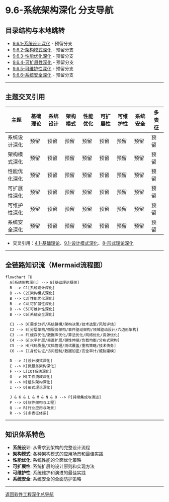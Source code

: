 # 9.6-系统架构深化 分支导航

## 目录结构与本地跳转
- [9.6.1-系统设计深化](9.6.1-系统设计深化.md) - 预留分支
- [9.6.2-架构模式深化](9.6.2-架构模式深化.md) - 预留分支
- [9.6.3-性能优化深化](9.6.3-性能优化深化.md) - 预留分支
- [9.6.4-可扩展性深化](9.6.4-可扩展性深化.md) - 预留分支
- [9.6.5-可维护性深化](9.6.5-可维护性深化.md) - 预留分支
- [9.6.6-系统安全深化](9.6.6-系统安全深化.md) - 预留分支

---

## 主题交叉引用
| 主题      | 基础理论 | 系统设计 | 架构模式 | 性能优化 | 可扩展性 | 可维护性 | 系统安全 | 多表征 |
|-----------|----------|----------|----------|----------|----------|----------|----------|--------|
| 系统设计深化| 预留     | 预留     | 预留     | 预留     | 预留     | 预留     | 预留     | 预留   |
| 架构模式深化| 预留     | 预留     | 预留     | 预留     | 预留     | 预留     | 预留     | 预留   |
| 性能优化深化| 预留     | 预留     | 预留     | 预留     | 预留     | 预留     | 预留     | 预留   |
| 可扩展性深化| 预留     | 预留     | 预留     | 预留     | 预留     | 预留     | 预留     | 预留   |
| 可维护性深化| 预留     | 预留     | 预留     | 预留     | 预留     | 预留     | 预留     | 预留   |
| 系统安全深化| 预留     | 预留     | 预留     | 预留     | 预留     | 预留     | 预留     | 预留   |

- 交叉引用：[4.1-基础理论](../4-软件架构与工程/4.1-基础理论/README.md)、[9.1-设计模式深化](../9.1-设计模式深化/README.md)、[8-形式理论深化](../8-形式理论深化/README.md)

---

## 全链路知识流（Mermaid流程图）
```mermaid
flowchart TD
  A[系统架构深化] --> B[基础理论框架]
  B --> C1[系统设计深化]
  B --> C2[架构模式深化]
  B --> C3[性能优化深化]
  B --> C4[可扩展性深化]
  B --> C5[可维护性深化]
  B --> C6[系统安全深化]
  
  C1 --> D[需求分析/系统建模/架构决策/技术选型/风险评估]
  C2 --> E[分层架构/微服务架构/事件驱动架构/领域驱动设计/六边形架构]
  C3 --> F[缓存优化/数据库优化/算法优化/网络优化/资源优化]
  C4 --> G[水平扩展/垂直扩展/弹性伸缩/负载均衡/分布式架构]
  C5 --> H[代码质量/文档管理/测试覆盖/重构策略/技术债务]
  C6 --> I[身份认证/访问控制/数据加密/安全审计/威胁建模]
  
  D --> J[设计模式深化]
  E --> K[微服务架构深化]
  F --> L[IOT系统深化]
  G --> M[工作流域深化]
  H --> N[组件架构深化]
  I --> O[形式理论深化]
  
  J & K & L & M & N & O --> P[持续集成与演进]
  P --> Q[软件架构与工程]
  Q --> R[行业应用与场景]
  R --> S[多表征体系]
```

---

## 知识体系特色
- **系统设计**: 从需求到架构的完整设计流程
- **架构模式**: 各种架构模式的应用场景和最佳实践
- **性能优化**: 系统性能的全面优化策略
- **可扩展性**: 系统扩展的设计原则和实现方法
- **可维护性**: 系统维护和演进的最佳实践
- **系统安全**: 系统安全的全面防护策略

---

[返回软件工程深化总导航](../README.md) 
